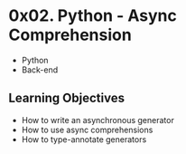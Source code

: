 # 0x02. Python - Async Comprehension
* Python
* Back-end


## Learning Objectives
* How to write an asynchronous generator
* How to use async comprehensions
* How to type-annotate generators
